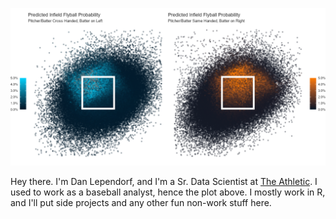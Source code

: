 ![iffb_prob_image](https://raw.githubusercontent.com/dlependorf/dlependorf/master/iffb_image.png)

Hey there. I'm Dan Lependorf, and I'm a Sr. Data Scientist at [The Athletic](https://theathletic.com/). I used to work as a baseball analyst, hence the plot above. I mostly work in R, and I'll put side projects and any other fun non-work stuff here.
